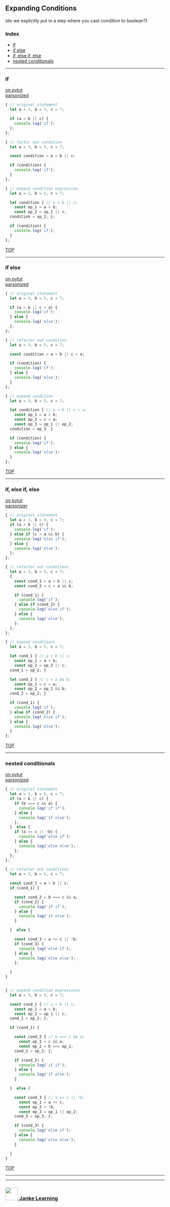 ## Expanding Conditions

(do we explicitly put in a step where you cast condition to boolean?)

### Index
* [if](#if)
* [if else](#if-else) 
* [if, else if, else](#if-else-if-else)
* [nested conditionals](#nested-conditionals)

---

### if

[on pytut](http://www.pythontutor.com/live.html#code=let%20a%20%3D%20,%20b%20%3D%20,%20c%20%3D%20%3B%0A%0Aconst%20condition%20%7B%20//%20a%20%3E%20b%20%7C%7C%20c%3B%0A%20%20const%20op_1%20%3D%20a%20%3E%20b%3B%0A%20%20const%20op_2%20%3D%20op_1%20%7C%7C%20c%3B%0Acondition%20%3D%20op_2%3B%20%7D%0A%0Aif%20%28condition%29%20%7B%0A%20%20console.log%28'if'%29%3B%0A%7D&cumulative=false&curInstr=6&heapPrimitives=nevernest&mode=display&origin=opt-live.js&py=js&rawInputLstJSON=%5B%5D&textReferences=false)  
[parsonized](https://janke-learning.github.io/parsonizer/?snippet=let%20a%20%3D%203%2C%20b%20%3D%205%2C%20c%20%3D%207%3B%0A%0Alet%20condition%20%7B%20%2F%2F%20a%20%3E%20b%20%7C%7C%20c%3B%0A%20%20const%20op_1%20%3D%20a%20%3E%20b%3B%0A%20%20const%20op_2%20%3D%20op_1%20%7C%7C%20c%3B%0Acondition%20%3D%20op_2%3B%20%7D%3B%0A%0Aif%20%28condition%29%20%7B%0A%20%20console.log%28'if'%29%3B%0A%7D)
```js 
{ // original statement
  let a = 3, b = 5, c = 7;

  if (a > b || c) {
    console.log('if');
  };  
};

{ // factor out condition
  let a = 3, b = 5, c = 7;

  const condition = a > b || c;

  if (condition) {
    console.log('if');
  }
};

{ // expand condition expression
  let a = 3, b = 5, c = 7;

  let condition { // a > b || c;
    const op_1 = a > b;
    const op_2 = op_1 || c;
  condition = op_2; };

  if (condition) {
    console.log('if');
  }
};
```

[TOP](#expanding-conditions)

---

### if else

[on pytut](http://www.pythontutor.com/live.html#code=let%20a%20%3D%20,%20b%20%3D%20,%20c%20%3D%20%3B%0A%0Alet%20condition%20%7B%20//%20a%20%3E%20b%20%7C%7C%20c%20%3C%20a%3B%0A%20%20const%20op_1%20%3D%20a%20%3E%20b%3B%0A%20%20const%20op_2%20%3D%20c%20%3C%20a%3B%0A%20%20const%20op_3%20%3D%20op_1%20%7C%7C%20op_2%3B%0Acondition%20%3D%20op_3%20%20%7D%0A%0Aif%20%28condition%29%20%7B%0A%20%20console.log%28'if'%29%3B%0A%7D%20else%20%7B%0A%20%20console.log%28'else'%29%3B%0A%7D&cumulative=false&curInstr=6&heapPrimitives=nevernest&mode=display&origin=opt-live.js&py=js&rawInputLstJSON=%5B%5D&textReferences=false)  
[parsonized](https://janke-learning.github.io/parsonizer/?snippet=let%20a%20%3D%203%2C%20b%20%3D%205%2C%20c%20%3D%207%3B%0A%0Alet%20condition%20%7B%20%2F%2F%20a%20%3E%20b%20%7C%7C%20c%20%3C%20a%3B%0A%20%20const%20op_1%20%3D%20a%20%3E%20b%3B%0A%20%20const%20op_2%20%3D%20c%20%3C%20a%3B%0A%20%20const%20op_3%20%3D%20op_1%20%7C%7C%20op_2%3B%0Acondition%20%3D%20op_3%20%20%7D%3B%0A%0Aif%20%28condition%29%20%7B%0A%20%20console.log%28'if'%29%3B%0A%7D%20else%20%7B%0A%20%20console.log%28'else'%29%3B%0A%7D)  
```js
{ // original statement
  let a = 3, b = 5, c = 7;

  if (a > b || c < a) {
    console.log('if');
  } else {
    console.log('else');
  };
};

{ // refactor out condition
  let a = 3, b = 5, c = 7;

  const condition = a > b || c < a;

  if (condition) {
    console.log('if');
  } else {
    console.log('else');
  }
};

{ // expand condition
  let a = 3, b = 5, c = 7;

  let condition { // a > b || c < a;
    const op_1 = a > b;
    const op_2 = c < a;
    const op_3 = op_1 || op_2;
  condition = op_3  }

  if (condition) {
    console.log('if');
  } else {
    console.log('else');
  }
};
```
[TOP](#expanding-conditions)

---

### if, else if, else

[on pytut](http://www.pythontutor.com/live.html#code=let%20a%20%3D%20,%20b%20%3D%20,%20c%20%3D%20%3B%0A%0Alet%20cond_1%20%7B%20//%20a%20%3E%20b%20%7C%7C%20c%3B%0A%20%20const%20op_1%20%3D%20a%20%3E%20b%3B%0A%20%20const%20op_2%20%3D%20op_2%20%7C%7C%20c%3B%0Acond_1%20%3D%20op_2%3B%20%7D%0A%0Alet%20cond_2%20%7B%20//%20c%20%3C%20a%20%26%26%20b%3B%0A%20%20const%20op_1%20%3D%20c%20%3C%20a%3B%0A%20%20const%20op_2%20%3D%20op_1%20%26%26%20b%3B%0Acond_2%20%3D%20op_2%3B%20%7D%0A%0Aif%20%28cond_1%29%20%7B%0A%20%20console.log%28'if'%29%3B%0A%7D%20else%20if%20%28cond_2%29%20%7B%0A%20%20console.log%28'else%20if'%29%3B%0A%7D%20else%20%7B%0A%20%20console.log%28'else'%29%3B%0A%7D&cumulative=false&curInstr=6&heapPrimitives=nevernest&mode=display&origin=opt-live.js&py=js&rawInputLstJSON=%5B%5D&textReferences=false)  
[parsonizer](https://janke-learning.github.io/parsonizer/?snippet=let%20cond_1%20%7B%20%2F%2F%20a%20%3E%20b%20%7C%7C%20c%3B%0A%20%20const%20op_1%20%3D%20a%20%3E%20b%3B%0A%20%20const%20op_2%20%3D%20op_2%20%7C%7C%20c%3B%0Acond_1%20%3D%20op_2%3B%20%7D%0A%0Alet%20cond_2%20%7B%20%2F%2F%20c%20%3C%20a%20%26%26%20b%3B%0A%20%20const%20op_1%20%3D%20c%20%3C%20a%3B%0A%20%20const%20op_2%20%3D%20op_1%20%26%26%20b%3B%0Acond_2%20%3D%20op_2%3B%20%7D%0A%0Aif%20%28cond_1%29%20%7B%0A%20%20console.log%28'if'%29%3B%0A%7D%20else%20if%20%28cond_2%29%20%7B%0A%20%20console.log%28'else%20if'%29%3B%0A%7D%20else%20%7B%0A%20%20console.log%28'else'%29%3B%0A%7D)
```js
{ // original statement
  let a = 3, b = 5, c = 7;
  if (a > b || c) {
    console.log('if');
  } else if (c < a && b) {
    console.log('else if');
  } else {
    console.log('else');
  };
};

{ // refactor out conditions
  let a = 3, b = 5, c = 7;
  {
    const cond_1 = a > b || c;
    const cond_2 = c < a && b;

    if (cond_1) {
      console.log('if');
    } else if (cond_2) {
      console.log('else if');
    } else {
      console.log('else');
    };
  };
};

{ // expand conditions
  let a = 3, b = 5, c = 7;

  let cond_1 { // a > b || c;
    const op_1 = a > b;
    const op_2 = op_2 || c;
  cond_1 = op_2; }

  let cond_2 { // c < a && b;
    const op_1 = c < a;
    const op_2 = op_1 && b;
  cond_2 = op_2; }

  if (cond_1) {
    console.log('if');
  } else if (cond_2) {
    console.log('else if');
  } else {
    console.log('else');
  }
};
```
[TOP](#expanding-conditions)

---

### nested conditionals

[on pytut](http://www.pythontutor.com/live.html#code=let%20a%20%3D%20,%20b%20%3D%20,%20c%20%3D%20%3B%0A%0Aconst%20cond_1%20%7B%20//%20a%20%3E%20b%20%7C%7C%20c%3B%0A%20%20const%20op_1%20%3D%20a%20%3E%20b%3B%0A%20%20const%20op_2%20%3D%20op_1%20%7C%7C%20c%3B%0Acond_1%20%3D%20op_2%3B%20%7D%3B%0A%0Aif%20%28cond_1%29%20%7B%0A%0A%20%20const%20cond_2%20%7B%20//%20b%20%3D%3D%3D%20c%20%26%26%20a%3B%0A%20%20%20%20const%20op_1%20%3D%20c%20%26%26%20a%3B%0A%20%20%20%20const%20op_2%20%3D%20b%20%3D%3D%3D%20op_1%3B%0A%20%20cond_2%20%3D%20op_2%3B%20%7D%3B%0A%0A%20%20if%20%28cond_2%29%20%7B%0A%20%20%20%20console.log%28'if%20if'%29%3B%0A%20%20%7D%20else%20%7B%0A%20%20%20%20console.log%28'if%20else'%29%3B%0A%20%20%7D%0A%0A%7D%20%20else%20%7B%0A%0A%20%20const%20cond_3%20%7B%20//%20a%20%3C%3D%20c%20%7C%7C%20!b%3B%0A%20%20%20%20const%20op_1%20%3D%20a%20%3C%3D%20c%3B%0A%20%20%20%20const%20op_2%20%3D%20!b%3B%0A%20%20%20%20const%20op_3%20%3D%20op_1%20%7C%7C%20op_2%3B%0A%20%20cond_3%20%3D%20op_3%3B%20%7D%3B%0A%0A%20%20if%20%28cond_3%29%20%7B%0A%20%20%20%20console.log%28'else%20if'%29%3B%0A%20%20%7D%20else%20%7B%0A%20%20%20%20console.log%28'else%20else'%29%3B%0A%20%20%7D%0A%0A%7D&cumulative=false&curInstr=6&heapPrimitives=nevernest&mode=display&origin=opt-live.js&py=js&rawInputLstJSON=%5B%5D&textReferences=false)  
[parsonized](https://janke-learning.github.io/parsonizer/?snippet=let%20a%20%3D%20%2C%20b%20%3D%20%2C%20c%20%3D%20%3B%0A%0Aconst%20cond_1%20%3D%20a%20%3E%20b%20%7C%7C%20c%3B%0A%0Aif%20%28cond_1%29%20%7B%0A%0A%20%20const%20cond_2%20%3D%20b%20%3D%3D%3D%20c%20%26%26%20a%3B%0A%0A%20%20if%20%28cond_2%29%20%7B%0A%20%20%20%20console.log%28'if%20if'%29%3B%0A%20%20%7D%20else%20%7B%0A%20%20%20%20console.log%28'if%20else'%29%3B%0A%20%20%7D%0A%0A%7D%20%20else%20%7B%0A%0A%20%20const%20cond_3%20%3D%20a%20%3C%3D%20c%20%7C%7C%20!b%3B%0A%0A%20%20if%20%28cond_3%29%20%7B%0A%20%20%20%20console.log%28'else%20if'%29%3B%0A%20%20%7D%20else%20%7B%0A%20%20%20%20console.log%28'else%20else'%29%3B%0A%20%20%7D%0A%0A%7D)
```js
{ // original statement
  let a = 3, b = 5, c = 7;
  if (a > b || c) {
    if (b === c && a) {
      console.log('if if');
    } else {
      console.log('if else');
    };
  }  else {
    if (a <= c || !b) {
      console.log('else if');
    } else {
      console.log('else else');
    };
  };
};

{ // refactor out conditions
  let a = 3, b = 5, c = 7;

  const cond_1 = a > b || c;
  if (cond_1) {

    const cond_2 = b === c && a;
    if (cond_2) {
      console.log('if if');
    } else {
      console.log('if else');
    }

  }  else {

    const cond_3 = a <= c || !b;
    if (cond_3) {
      console.log('else if');
    } else {
      console.log('else else');
    };

  }
}


{ // expand condition expressions
  let a = 3, b = 5, c = 7;

  const cond_1 { // a > b || c;
    const op_1 = a > b;
    const op_2 = op_1 || c;
  cond_1 = op_2; };

  if (cond_1) {

    const cond_2 { // b === c && a;
      const op_1 = c && a;
      const op_2 = b === op_1;
    cond_2 = op_2; };

    if (cond_2) {
      console.log('if if');
    } else {
      console.log('if else');
    }

  }  else {

    const cond_3 { // a <= c || !b;
      const op_1 = a <= c;
      const op_2 = !b;
      const op_3 = op_1 || op_2;
    cond_3 = op_3; };

    if (cond_3) {
      console.log('else if');
    } else {
      console.log('else else');
    }

  }
}
```
[TOP](#expanding-conditions)

___
___
### <a href="http://janke-learning.org" target="_blank"><img src="https://user-images.githubusercontent.com/18554853/50098409-22575780-021c-11e9-99e1-962787adaded.png" width="40" height="40"></img> Janke Learning</a>
